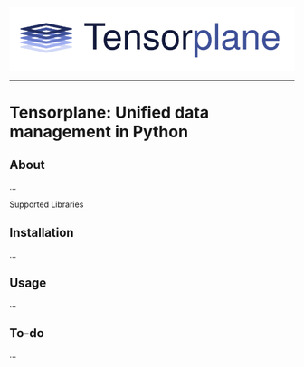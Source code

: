 

<div align="center">
  <img src="/.github/logo.svg"><br>
</div>

-----------------

# Tensorplane: Unified data management in Python


## About

...

Supported Libraries

## Installation

...

## Usage

...

## To-do

...
